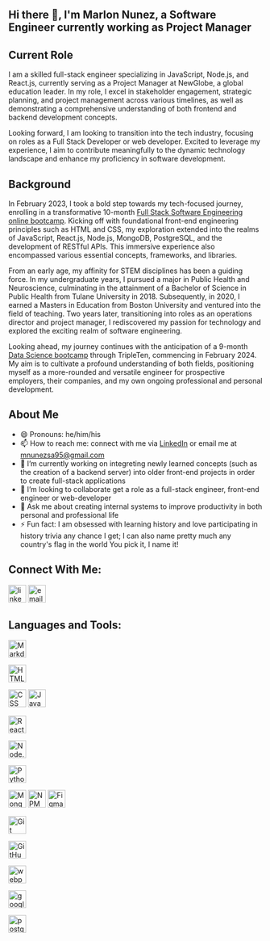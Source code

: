## Hi there 👋, I'm Marlon Nunez, a Software Engineer currently working as Project Manager

## Current Role

I am a skilled full-stack engineer specializing in JavaScript, Node.js, and React.js, currently serving as a Project Manager at NewGlobe, a global education leader. In my role, I excel in stakeholder engagement, strategic planning, and project management across various timelines, as well as demonstrating a comprehensive understanding of both frontend and backend development concepts.

Looking forward, I am looking to transition into the tech industry, focusing on roles as a Full Stack Developer or web developer. Excited to leverage my experience, I aim to contribute meaningfully to the dynamic technology landscape and enhance my proficiency in software development.

## Background 

In February 2023, I took a bold step towards my tech-focused journey, enrolling in a transformative 10-month [Full Stack Software Engineering online bootcamp](https://practicum.com/software-engineer/?form_position=%2F&gaid=940678093.1681249137). Kicking off with foundational front-end engineering principles such as HTML and CSS, my exploration extended into the realms of JavaScript, React.js, Node.js, MongoDB, PostgreSQL, and the development of RESTful APIs. This immersive experience also encompassed various essential concepts, frameworks, and libraries.

From an early age, my affinity for STEM disciplines has been a guiding force. In my undergraduate years, I pursued a major in Public Health and Neuroscience, culminating in the attainment of a Bachelor of Science in Public Health from Tulane University in 2018. Subsequently, in 2020, I earned a Masters in Education from Boston University and ventured into the field of teaching. Two years later, transitioning into roles as an operations director and project manager, I rediscovered my passion for technology and explored the exciting realm of software engineering. 

Looking ahead, my journey continues with the anticipation of a 9-month [Data Science bootcamp](https://practicum.com/data-science/?form_position=%2Fsoftware-engineer%2F&gaid=940678093.1681249137) through TripleTen, commencing in February 2024. My aim is to cultivate a profound understanding of both fields, positioning myself as a more-rounded and versatile engineer for prospective employers, their companies, and my own ongoing professional and personal development.

## About Me
- 😄 Pronouns: he/him/his
- 📫 How to reach me: connect with me via [LinkedIn](https://www.linkedin.com/in/marlon-nunez-35ba43b4/) or email me at mnunezsa95@gmail.com
- 🌱 I’m currently working on integreting newly learned concepts (such as the creation of a backend server) into older front-end projects in order to create full-stack applications
- 👯 I’m looking to collaborate get a role as a full-stack engineer, front-end engineer or web-developer
- 💬 Ask me about creating internal systems to improve productivity in both personal and professional life
- ⚡ Fun fact: I am obsessed with learning history and love participating in history trivia any chance I get; I can also name pretty much any country's flag in the world You pick it, I name it!

## Connect With Me:
[<img alt="linkedin logo" src="https://www.logo.wine/a/logo/LinkedIn/LinkedIn-Icon-Logo.wine.svg" style="height: 35px" style="width: 35px">](https://www.linkedin.com/in/marlon-nunez-35ba43b4/) [<img alt="email symbol" src="https://upload.wikimedia.org/wikipedia/commons/thumb/7/7e/Gmail_icon_%282020%29.svg/2560px-Gmail_icon_%282020%29.svg.png" style="height: 35px" style="width: 35px">](mailto:mnunezsa95@gmail.com)

## Languages and Tools:
[<img alt="Markdown logo" src="https://d33wubrfki0l68.cloudfront.net/f1f475a6fda1c2c4be4cac04033db5c3293032b4/513a4/assets/images/markdown-mark-white.svg" style="height: 35px" style="width: 35px">](https://www.markdownguide.org/)  

[<img alt="HTML logo" src="https://upload.wikimedia.org/wikipedia/commons/thumb/3/38/HTML5_Badge.svg/512px-HTML5_Badge.svg.png?20110131171049" style="height: 35px" style="width: 35px">](https://developer.mozilla.org/en-US/docs/Web/HTML)  

[<img alt="CSS logo" src="https://upload.wikimedia.org/wikipedia/commons/6/62/CSS3_logo.svg" style="height: 35px" style="width: 35px">](https://developer.mozilla.org/en-US/docs/Web/CSS)  [<img alt="JavaScript logo" src="https://upload.wikimedia.org/wikipedia/commons/thumb/6/6a/JavaScript-logo.png/600px-JavaScript-logo.png?20120221235433" style="height: 35px" style="width: 35px">](https://developer.mozilla.org/en-US/docs/Web/JavaScript) 

[<img alt="React logo" src="https://upload.wikimedia.org/wikipedia/commons/thumb/a/a7/React-icon.svg/512px-React-icon.svg.png?20220125121207" style="height: 35px" style="width: 35px">](https://react.dev/)  

[<img alt="Node.js logo" src="https://upload.wikimedia.org/wikipedia/commons/thumb/d/d9/Node.js_logo.svg/590px-Node.js_logo.svg.png?20170401104355" style="height: 35px" style="width: 35px">](https://nodejs.org/en)  

[<img alt="Python logo" src="https://upload.wikimedia.org/wikipedia/commons/thumb/c/c3/Python-logo-notext.svg/1200px-Python-logo-notext.svg.png" style="height: 35px" style="width: 35px">](https://www.python.org/) 

[<img alt="MongoDB logo" src="https://cdn.worldvectorlogo.com/logos/mongodb-icon-1.svg" style="height: 35px" style="width: 35px">](https://www.mongodb.com/)  [<img alt="NPM logo" src="https://upload.wikimedia.org/wikipedia/commons/thumb/d/db/Npm-logo.svg/540px-Npm-logo.svg.png?20140904162625" style="height: 35px" style="width: 35px">](https://www.npmjs.com/) [<img alt="Figma logo" src="https://upload.wikimedia.org/wikipedia/commons/thumb/3/33/Figma-logo.svg/400px-Figma-logo.svg.png?20190122211436" style="height: 35px" style="width: 35px">](https://www.figma.com/community)  

[<img alt="Git logo" src="https://upload.wikimedia.org/wikipedia/commons/thumb/3/3f/Git_icon.svg/97px-Git_icon.svg.png?20220905010122" style="height: 35px" style="width: 35px">](https://git-scm.com/)

[<img alt="GitHub logo" src="https://github.githubassets.com/images/modules/logos_page/GitHub-Mark.png" style="height: 35px" style="width: 35px">](https://github.com/)  

[<img alt="webpack logo" src="https://raw.githubusercontent.com/webpack/media/master/logo/icon.png" style="height: 35px" style="width: 35px">](https://webpack.js.org/)  

[<img alt="google cloud logo" src="https://seeklogo.com/images/G/google-cloud-logo-ADE788217F-seeklogo.com.png" style="height: 35px" style="width: 35px">](https://cloud.google.com/) 

[<img alt="postgreSQL logo" src="https://www.vectorlogo.zone/logos/postgresql/postgresql-icon.svg" style="height: 35px" style="width: 35px">](https://www.postgresql.org/) 
